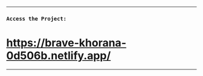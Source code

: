 
--------------------------------------------------------------------------

### `Access the Project:`
# https://brave-khorana-0d506b.netlify.app/

--------------------------------------------------------------------------
